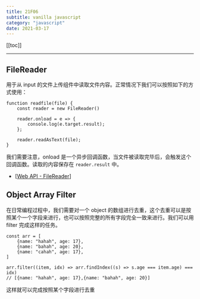 ```yaml
---
title: 21F06
subtitle: vanilla javascript
category: "javascript"
date: 2021-03-17
---
```


[[toc]]

---


## FileReader

用于从 input 的文件上传组件中读取文件内容。正常情况下我们可以按照如下的方式使用：

```
function readfile(file) {
    const reader = new FileReader()
   
    reader.onload = e => {
        console.log(e.target.result);
    };
    
    reader.readAsText(file);
}
```

我们需要注意，onload 是一个异步回调函数，当文件被读取完毕后，会触发这个回调函数。读取的内容保存在 `reader.result` 中。

- [[Web API - FileReader](https://developer.mozilla.org/en-US/docs/Web/API/FileReader)]


## Object Array Filter

在日常编程过程中，我们需要对一个 object 的数组进行去重，这个去重可以是按照某个一个字段来进行，也可以按照完整的所有字段完全一致来进行。我们可以用 filter 完成这样的任务。

```
const arr = [
    {name: "hahah", age: 17},
    {name: "bahah", age: 20},
    {name: "cahah", age: 17},
]

arr.filter((item, idx) => arr.findIndex((s) => s.age === item.age) === idx)
// [{name: "hahah", age: 17},{name: "bahah", age: 20}]
```

这样就可以完成按照某个字段进行去重
